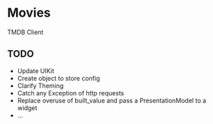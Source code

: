 # Movies

TMDB Client

## TODO

- Update UIKit
- Create object to store config
- Clarify Theming
- Catch any Exception of http requests
- Replace overuse of built_value and pass a PresentationModel to a widget
- ...
